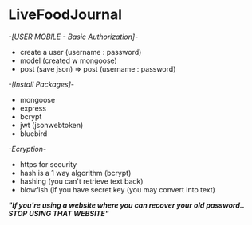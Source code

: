 # LiveFoodJournal



*-[USER MOBILE - Basic Authorization]-*
- create a user (username : password)
- model (created w mongoose)
- post (save json) => post (username : password)



*-[Install Packages]-*
- mongoose
- express
- bcrypt
- jwt (jsonwebtoken)
- bluebird



*-Ecryption-*
- https for security
- hash is a 1 way algorithm (bcrypt)
- hashing (you can't retrieve text back)
- blowfish (if you have secret key (you may convert into text)



***"If you're using a website where you can recover your old password.. STOP USING THAT WEBSITE"***
